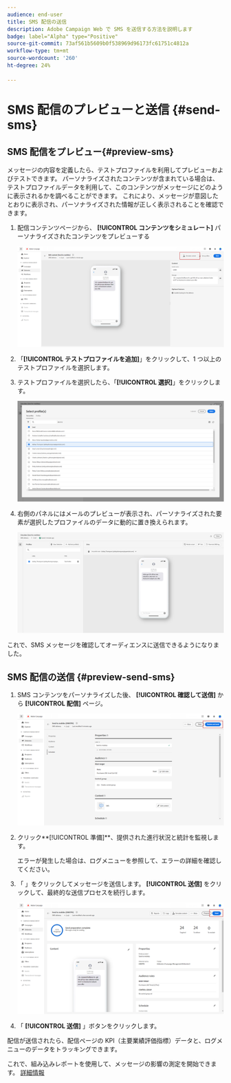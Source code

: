 ```yaml
---
audience: end-user
title: SMS 配信の送信
description: Adobe Campaign Web で SMS を送信する方法を説明します
badge: label="Alpha" type="Positive"
source-git-commit: 73af561b5609b0f538969d96173fc61751c4812a
workflow-type: tm+mt
source-wordcount: '260'
ht-degree: 24%

---
```


# SMS 配信のプレビューと送信 {#send-sms}

## SMS 配信をプレビュー{#preview-sms}

メッセージの内容を定義したら、テストプロファイルを利用してプレビューおよびテストできます。 パーソナライズされたコンテンツが含まれている場合は、テストプロファイルデータを利用して、このコンテンツがメッセージにどのように表示されるかを調べることができます。 これにより、メッセージが意図したとおりに表示され、パーソナライズされた情報が正しく表示されることを確認できます。

1. 配信コンテンツページから、 **[!UICONTROL コンテンツをシミュレート]** パーソナライズされたコンテンツをプレビューする

   ![](assets/sms_send_1.png)

1. 「**[!UICONTROL テストプロファイルを追加]**」をクリックして、1 つ以上のテストプロファイルを選択します。

1. テストプロファイルを選択したら、「**[!UICONTROL 選択]**」をクリックします。

   ![](assets/sms_send_2.png)

1. 右側のパネルにはメールのプレビューが表示され、パーソナライズされた要素が選択したプロファイルのデータに動的に置き換えられます。

   ![](assets/sms_send_3.png)

これで、SMS メッセージを確認してオーディエンスに送信できるようになりました。

## SMS 配信の送信 {#preview-send-sms}

1. SMS コンテンツをパーソナライズした後、 **[!UICONTROL 確認して送信]** から **[!UICONTROL 配信]** ページ。

   ![](assets/sms_send_4.png)

1. クリック**[!UICONTROL 準備]**、提供された進行状況と統計を監視します。

   エラーが発生した場合は、ログメニューを参照して、エラーの詳細を確認してください。

1. 「 」をクリックしてメッセージを送信します。 **[!UICONTROL 送信]** をクリックして、最終的な送信プロセスを続行します。

   ![](assets/sms_send_5.png)

1. 「 **[!UICONTROL 送信]** 」ボタンをクリックします。

配信が送信されたら、配信ページの KPI（主要業績評価指標）データと、ログメニューのデータをトラッキングできます。

これで、組み込みレポートを使用して、メッセージの影響の測定を開始できます。 [詳細情報](../reporting/sms-report.md)




